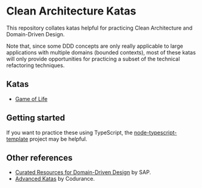 # Clean Architecture Katas

This repository collates katas helpful for practicing Clean Architecture and Domain-Driven Design.

Note that, since some DDD concepts are only really applicable to large applications with multiple domains (bounded contexts), most of these katas will only provide opportunities for practicing a subset of the technical refactoring techniques.

## Katas

* [Game of Life](katas/game-of-life.md)

## Getting started

If you want to practice these using TypeScript, the [node-typescript-template](https://github.com/jbrunton/node-typescript-template) project may be helpful.

## Other references

* [Curated Resources for Domain-Driven Design](https://github.com/SAP/curated-resources-for-domain-driven-design/) by SAP.
* [Advanced Katas](https://www.codurance.com/publications/advanced-katas) by Codurance.

